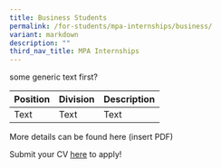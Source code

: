 ```yaml
---
title: Business Students
permalink: /for-students/mpa-internships/business/
variant: markdown
description: ""
third_nav_title: MPA Internships
---
```

some generic text first?




| Position | Division | Description |
| -------- | -------- | -------- |
| Text     | Text     | Text     |


More details can be found here (insert PDF)

Submit your CV [here](go.gov.sg/mpa-internships-application) to apply!